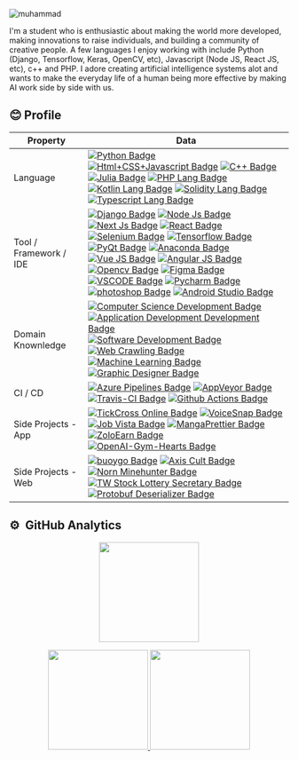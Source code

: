 ![muhammad](https://github.com/BSSE23087/BSSE23087/assets/96386140/b5231186-040c-404d-bdd2-c8c91b4d4c9c)

<p>I'm a student who is enthusiastic about making the world more developed, making innovations to raise individuals, and building a community of creative people. A few languages I enjoy working with include Python (Django, Tensorflow, Keras, OpenCV, etc), Javascript (Node JS, React JS, etc), c++ and PHP. I adore creating artificial intelligence systems alot and wants to make the everyday life of a human being more effective by making AI work side by side with us.</p>

## 😊 Profile
Property                 | Data  
-------------------------|------
Language                 | [![Python Badge](https://img.shields.io/badge/-Python-3776AB?style=flat&logo=Python&logoColor=white)](https://github.com/search?l=Python&q=user%3Absse23087&type=Repositories) [![Html+CSS+Javascript Badge](https://img.shields.io/badge/-Javascript-F7DF1E?style=flat&logo=Javascript&logoColor=white)](https://github.com/search?l=Javascript&q=user%3Absse23087&type=Repositories) [![C++ Badge](https://img.shields.io/badge/-C%20plus%20plus-00599C?style=flat&logo=C%2B%2B&logoColor=white)](https://github.com/search?l=Cpp&q=user%3Absse23087&type=Repositories) [![Julia Badge](https://img.shields.io/badge/-Julia-blueviolet?style=flat&logo=julia&logoColor=white)](https://github.com/search?l=julia&q=user%3Absse23087&type=Repositories) [![PHP Lang Badge](https://img.shields.io/badge/-PHP-7377AD?style=flat&logo=php&logoColor=white)](https://github.com/search?l=php&q=user%3Absse23087&type=Repositories) [![Kotlin Lang Badge](https://img.shields.io/badge/-Kotlin-FF8804?style=flat&logo=Kotlin&logoColor=white)](https://github.com/search?l=kotlin&q=user%3Absse23087&type=Repositories) [![Solidity Lang Badge](https://img.shields.io/badge/-Solidity-64B3A1?style=flat&logo=Solidity&logoColor=white)](https://github.com/search?l=web3&q=user%3Absse23087&type=Repositories) [![Typescript Lang Badge](https://img.shields.io/badge/-Typescript-3178C6?style=flat&logo=typescript&logoColor=white)](https://github.com/search?l=typescript&q=user%3Absse23087&type=Repositories)
Tool / Framework / IDE    | [![Django Badge](https://img.shields.io/badge/-Django-033829?style=flat&logo=django&logoColor=white)](https://github.com/search?l=Django&q=user%3Absse23087&type=Repositories) [![Node Js Badge](https://img.shields.io/badge/-Node%20Js-339933?style=flat&logo=node.js&logoColor=white)](https://github.com/search?l=node%20js&q=user%3Absse23087&type=Repositories) [![Next Js Badge](https://img.shields.io/badge/-Next%20Js-000000?style=flat&logo=next.js&logoColor=white)](https://github.com/search?l=next%20js&q=user%3Absse23087&type=Repositories) [![React Badge](https://img.shields.io/badge/-React-61DAFB?style=flat&logo=react&logoColor=white)](https://github.com/search?l=React&q=user%3Absse23087&type=Repositories) [![Selenium Badge](https://img.shields.io/badge/-Selenium-43B02A?style=flat&logo=selenium&logoColor=white)](https://github.com/search?l=Selenium&q=user%3Absse23087&type=Repositories) [![Tensorflow Badge](https://img.shields.io/badge/-Tensorflow-F1B534?style=flat&logo=tensorflow&logoColor=white)](https://github.com/search?l=Tensorflow&q=user%3Absse23087&type=Repositories) [![PyQt Badge](https://img.shields.io/badge/-PyQt-41CD52?style=flat&logo=Qt&logoColor=white)](https://github.com/search?l=pyqt&q=user%3Absse23087&type=Repositories) [![Anaconda Badge](https://img.shields.io/badge/-Anaconda-46A267?style=flat&logo=anaconda&logoColor=white)](https://github.com/search?l=Python&q=user%3Absse23087&type=Repositories) [![Vue JS Badge](https://img.shields.io/badge/-Vue%20JS-32475B?style=flat&logo=javascript&logoColor=white)](https://github.com/search?l=Javascript&q=user%3Absse23087&type=Repositories) [![Angular JS Badge](https://img.shields.io/badge/-Angular-DD0031?style=flat&logo=angular&logoColor=white)](https://github.com/search?l=angular&q=user%3Absse23087&type=Repositories) [![Opencv Badge](https://img.shields.io/badge/-OpenCV-051DF0?style=flat&logo=python&logoColor=white)](https://github.com/search?l=Python&q=user%3Absse23087&type=Repositories) [![Figma Badge](https://img.shields.io/badge/-Figma-9E55F1?style=flat&logo=figma&logoColor=white)](https://www.figma.com/@bsse23087) [![VSCODE Badge](https://img.shields.io/badge/-VS%20Code-007ACC?style=flat&logo=visualstudiocode&logoColor=white)](https://github.com/bsse23087) [![Pycharm Badge](https://img.shields.io/badge/-Pycharm-24D38C?style=flat&logo=pycharm&logoColor=white)](https://github.com/search?l=Python&q=user%3Absse23087&type=Repositories) [![photoshop Badge](https://img.shields.io/badge/-Photoshop-26C9FF?style=flat&logo=Adobe-Photoshop&logoColor=white)](https://github.com/search?l=html&q=user%3Absse23087&type=Repositories) [![Android Studio Badge](https://img.shields.io/badge/-Android%20Studio-3DDC84?style=flat&logo=android-studio&logoColor=white)](https://github.com/search?l=android&q=user%3Absse23087&type=Repositories) 
Domain Knownledge        | [![Computer Science Development Badge](https://img.shields.io/badge/-Computer%20Science-FAB040?style=flat&logoColor=white)](https://github.com/search?q=user%bsse23087&type=Repositories) [![Application Development Development Badge](https://img.shields.io/badge/-Application%20Development-4C8CBF?style=flat&logoColor=white)](https://github.com/search?q=user%bsse23087&type=Repositories) [![Software Development Badge](https://img.shields.io/badge/-Software%20Development-FF6600?style=flat&logoColor=white)](https://github.com/search?q=user%bsse23087&type=Repositories) [![Web Crawling Badge](https://img.shields.io/badge/-Web%20Crawling-036CB5?style=flat&logoColor=white)](https://github.com/search?q=user%bsse23087&type=Repositories) [![Machine Learning Badge](https://img.shields.io/badge/-Machine%20Learning-01D277?style=flat&logoColor=white)](https://github.com/search?q=user%bsse23087&type=Repositories) [![Graphic Designer Badge](https://img.shields.io/badge/-Graphic%20Designer-9E55F1?style=flat&logoColor=white)](https://github.com/search?q=user%bsse23087&type=Repositories)
CI / CD                  | [![Azure Pipelines Badge](https://img.shields.io/badge/-Azure%20Pipelines-2560E0?style=flat&logo=Azure-Pipelines&logoColor=white)](https://github.com/search?q=user%bsse23087&type=Repositories) [![AppVeyor Badge](https://img.shields.io/badge/-AppVeyor-00B3E0?style=flat&logo=AppVeyor&logoColor=white)](https://github.com/search?q=user%bsse23087&type=Repositories) [![Travis-CI Badge](https://img.shields.io/badge/-Travis%20CI-3EAAAF?style=flat&logo=Travis-CI&logoColor=white)](https://github.com/search?q=user%bsse23087&type=Repositories) [![Github Actions Badge](https://img.shields.io/badge/-Github%20Actions-2088FF?style=flat&logo=Github-Actions&logoColor=white)](https://github.com/search?q=user%bsse23087&type=Repositories)
Side Projects - App <img width=200/> | [![TickCross Online Badge](https://img.shields.io/badge/-TickCross%20Online-F7DF1E?style=flat&logoColor=white)](https://github.com/bsse23087/) [![VoiceSnap Badge](https://img.shields.io/badge/-VoiceSnap-darkorange?style=flat&logoColor=white)](https://github.com/bsse23087/) [![Job Vista Badge](https://img.shields.io/badge/-Job%20Vista-000000?style=flat&logoColor=white)](https://github.com/bsse23087/) [![MangaPrettier Badge](https://img.shields.io/badge/-MangaPrettier-orange?style=flat&logoColor=white)](https://github.com/bsse23087/) [![ZoloEarn Badge](https://img.shields.io/badge/-ZoloEarn-deepskyblue?style=flat&logoColor=white)](https://github.com/bsse23087/) [![OpenAI-Gym-Hearts Badge](https://img.shields.io/badge/-OpenAI%20Gym%20Hearts-darkslateblue?style=flat&logoColor=white)](https://github.com/bsse23087/)
Side Projects - Web      | [![buoygo Badge](https://img.shields.io/badge/-Bouygo-red?style=flat&logoColor=white)](https://github.com/bsse23087/) [![Axis Cult Badge](https://img.shields.io/badge/-Axis%20Cult-00eeff?style=flat&logoColor=white)](https://github.com/bsse23087/) [![Norn Minehunter Badge](https://img.shields.io/badge/-Norn%20Minehunter-gold?style=flat&logoColor=white)](https://github.com/bsse23087/) [![TW Stock Lottery Secretary Badge](https://img.shields.io/badge/-TW%20Stock%20Lottery%20Secretary-3b5998?style=flat&logoColor=white)](https://www.facebook.com/%E8%82%A1%E7%A5%A8%E6%8A%BD%E7%B1%A4%E5%B0%8F%E7%A7%98%E6%9B%B8-115560563215006/) [![Protobuf Deserializer Badge](https://img.shields.io/badge/-Protobuf%20Deserializer-red?style=flat&logoColor=white)](https://protobuf-deserializer.zmcx16.moe/)

## ⚙️ &nbsp;GitHub Analytics

<p align="center">
<img height="180em" src="[https://github-readme-streak-stats.herokuapp.com?user=bsse23087&theme=algolia&date_format=M%20j%5B%2C%20Y%5D&fire=FF8623](https://github-readme-streak-stats.herokuapp.com/?user=bsse23087&theme=algolia&date_format=M%20j%5B%2C%20Y%5D&fire=FF8623)"/>
</p>

<p align="center">
<a href="https://github.com/bsse23087">
  <img height="180em" src="https://github-readme-stats-eight-theta.vercel.app/api?username=bsse23087&show_icons=true&theme=algolia&include_all_commits=true&count_private=true"/>
  <img height="180em" src="https://github-readme-stats-eight-theta.vercel.app/api/top-langs/?username=bsse23087&layout=compact&langs_count=8&theme=algolia"/>
</a>
</p>


